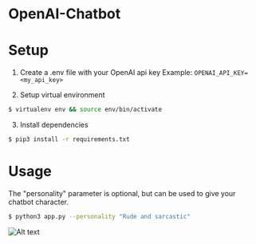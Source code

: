 # OpenAI-Chatbot


# Setup
1. Create a .env file with your OpenAI api key
Example: `OPENAI_API_KEY=<my_api_key>`

2. Setup virtual environment
```bash
$ virtualenv env && source env/bin/activate
```

3. Install dependencies
```bash
$ pip3 install -r requirements.txt
```


# Usage
The "personality" parameter is optional, but can be used to give  your chatbot character.
```bash
$ python3 app.py --personality "Rude and sarcastic"
```
  
![Alt text](./demo-001.gif?raw=true "Demo 1")
